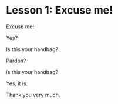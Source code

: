 # Lesson 1: Excuse me!

Excuse me!

Yes?

Is this your handbag?

Pardon?

Is this your handbag?

Yes, it is.

Thank you very much.